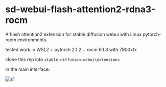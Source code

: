 # sd-webui-flash-attention2-rdna3-rocm
A flash attention2 extension for stable diffusion webui with Linux pytorch-rocm environments.

tested work in WSL2 + pytorch 2.1.2 + rocm 6.1.3 with 7900xtx

clone this rep into ```stable-diffusion-webui\extensions```

In the main interface:

![s1](https://github.com/Repeerc/sd-webui-flash-attention2-rdna3-rocm/assets/7540581/cc894e07-72a7-4c99-8241-9d7fe4c689b4)

